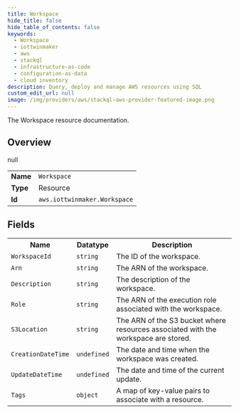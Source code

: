 ```yaml
---
title: Workspace
hide_title: false
hide_table_of_contents: false
keywords:
  - Workspace
  - iottwinmaker
  - aws
  - stackql
  - infrastructure-as-code
  - configuration-as-data
  - cloud inventory
description: Query, deploy and manage AWS resources using SQL
custom_edit_url: null
image: /img/providers/aws/stackql-aws-provider-featured-image.png
---
```

The Workspace resource documentation.

## Overview
<table><tbody>
<tr><td><b>Name</b></td><td><code>Workspace</code></td></tr>
<tr><td><b>Type</b></td><td>Resource</td></tr>
null
<tr><td><b>Id</b></td><td><code>aws.iottwinmaker.Workspace</code></td></tr>
</tbody></table>

## Fields
<table><tbody>
<tr><th>Name</th><th>Datatype</th><th>Description</th></tr>
<tr><td><code>WorkspaceId</code></td><td><code>string</code></td><td>The ID of the workspace.</td></tr><tr><td><code>Arn</code></td><td><code>string</code></td><td>The ARN of the workspace.</td></tr><tr><td><code>Description</code></td><td><code>string</code></td><td>The description of the workspace.</td></tr><tr><td><code>Role</code></td><td><code>string</code></td><td>The ARN of the execution role associated with the workspace.</td></tr><tr><td><code>S3Location</code></td><td><code>string</code></td><td>The ARN of the S3 bucket where resources associated with the workspace are stored.</td></tr><tr><td><code>CreationDateTime</code></td><td><code>undefined</code></td><td>The date and time when the workspace was created.</td></tr><tr><td><code>UpdateDateTime</code></td><td><code>undefined</code></td><td>The date and time of the current update.</td></tr><tr><td><code>Tags</code></td><td><code>object</code></td><td>A map of key-value pairs to associate with a resource.</td></tr>
</tbody></table>